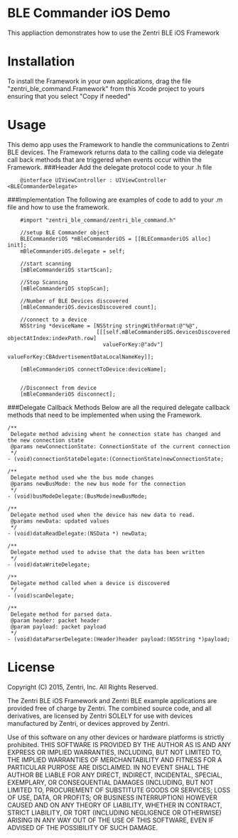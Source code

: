# BLE Commander iOS Demo
This appliaction demonstrates how to use the Zentri BLE iOS Framework

# Installation
To install the Framework in your own applications, drag the file "zentri_ble_command.Framework" from this Xcode project to yours ensuring that you select "Copy if needed"

# Usage
This demo app uses the Framework to handle the communications to Zentri BLE devices. The Framework returns data to the calling code via delegate call back methods that are triggered when events occur within the Framework.
###Header
Add the delegate protocol code to your .h file

```
	@interface UIViewController : UIViewController <BLECommanderDelegate>
```
###Implementation
The following are examples of code to add to your .m file and how to use the framework.

```
	#import "zentri_ble_command/zentri_ble_command.h"

	//setup BLE Commander object
	BLECommanderiOS *mBleCommanderiOS = [[BLECommanderiOS alloc] init];
    mBleCommanderiOS.delegate = self;
    
    //start scanning
    [mBleCommanderiOS startScan];
    
    //Stop Scanning
    [mBleCommanderiOS stopScan];
    
    //Number of BLE Devices discovered
    [mBleCommanderiOS.devicesDiscovered count];
    
    //connect to a device
    NSString *deviceName = [NSString stringWithFormat:@"%@",
                            [[[self.mBleCommanderiOS.devicesDiscovered objectAtIndex:indexPath.row]
                              valueForKey:@"adv"]
                             valueForKey:CBAdvertisementDataLocalNameKey]];
                             
    [mBleCommanderiOS connectToDevice:deviceName];
    
    
    //Disconnect from device
    [mBleCommanderiOS disconnect];
```

###Delegate Callback Methods
Below are all the required delegate callback methods that need to be implemented when using the Framework.

```
/**
 Delegate method advising whent he connection state has changed and the new connection state
 @params newConnectionState: ConnectionState of the current connection
 */
- (void)connectionStateDelegate:(ConnectionState)newConnectionState;

/**
 Delegate method used whe the bus mode changes
 @params newBusMode: the new bus mode for the connection
 */
- (void)busModeDelegate:(BusMode)newBusMode;

/**
 Delegate method used when the device has new data to read.
 @params newData: updated values
 */
- (void)dataReadDelegate:(NSData *) newData;

/**
 Delegate method used to advise that the data has been written
 */
- (void)dataWriteDelegate;

/**
 Delegate method called when a device is discovered
 */
- (void)scanDelegate;

/**
 Delegate method for parsed data.
 @param header: packet header
 @param payload: packet payload
 */
- (void)dataParserDelegate:(Header)header payload:(NSString *)payload;

```

# License
Copyright (C) 2015, Zentri, Inc. All Rights Reserved.

The Zentri BLE iOS Framework and Zentri BLE example applications are provided free of charge by Zentri. The combined source code, and all derivatives, are licensed by Zentri SOLELY for use with devices manufactured by Zentri, or devices approved by Zentri.

Use of this software on any other devices or hardware platforms is strictly prohibited. THIS SOFTWARE IS PROVIDED BY THE AUTHOR AS IS AND ANY EXPRESS OR IMPLIED WARRANTIES, INCLUDING, BUT NOT LIMITED TO, THE IMPLIED WARRANTIES OF MERCHANTABILITY AND FITNESS FOR A PARTICULAR PURPOSE ARE DISCLAIMED. IN NO EVENT SHALL THE AUTHOR BE LIABLE FOR ANY DIRECT, INDIRECT, INCIDENTAL, SPECIAL, EXEMPLARY, OR CONSEQUENTIAL DAMAGES (INCLUDING, BUT NOT LIMITED TO, PROCUREMENT OF SUBSTITUTE GOODS OR SERVICES; LOSS OF USE, DATA, OR PROFITS; OR BUSINESS INTERRUPTION) HOWEVER CAUSED AND ON ANY THEORY OF LIABILITY, WHETHER IN CONTRACT, STRICT LIABILITY, OR TORT (INCLUDING NEGLIGENCE OR OTHERWISE) ARISING IN ANY WAY OUT OF THE USE OF THIS SOFTWARE, EVEN IF ADVISED OF THE POSSIBILITY OF SUCH DAMAGE.
